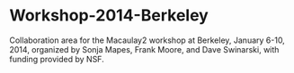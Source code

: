 Workshop-2014-Berkeley
======================

Collaboration area for the Macaulay2 workshop at Berkeley, January 6-10, 2014,
organized by Sonja Mapes, Frank Moore, and Dave Swinarski, with funding
provided by NSF.
